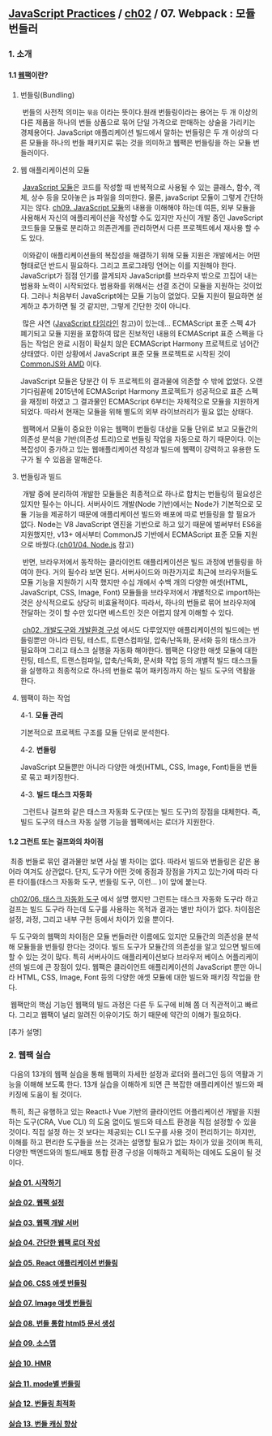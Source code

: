 ## [JavaScript Practices](https://github.com/kickscar-javascript/basic-practices) / [ch02](https://github.com/kickscar-javascript/basic-practices/tree/master/ch02) / 07. Webpack : 모듈 번들러

### 1. 소개

#### 1.1 [웹팩](https://webpack.js.org/)이란?

1. 번들링(Bundling)

   ​	번들의 사전적 의미는 `묶음` 이라는 뜻이다.원래 번들링이라는 용어는 두 개 이상의 다른 제품을 하나의 번들 상품으로 묶어 단일 가격으로 판매하는 상술을 가리키는 경제용어다. JavaScript 애플리케이션 빌드에서 말하는 번들링은 두 개 이상의 다른 모듈을 하나의 번들 패키지로 묶는 것을 의미하고 웹팩은 번들링을 하는 모듈 번들러이다. 

     

2. 웹 애플리케이션의 모듈

   ​	[JavaScript 모듈](https://github.com/kickscar-javascript/basic-practices/tree/master/ch09)은 코드를 작성할 때 반복적으로 사용될 수 있는 클래스, 함수, 객체, 상수 등을 모아놓은 js 파일을 의미한다. 물론, javaScript 모듈이 그렇게 간단하지는 않다. [ch09. JavaScript 모듈](https://github.com/kickscar-javascript/basic-practices/tree/master/ch09)의 내용을 이해해야 하는데 여튼, 외부 모듈을 사용해서 자신의 애플리케이션을 작성할 수도 있지만 자신이 개발 중인  JaveScript 코드들을 모듈로 분리하고 의존관계를 관리하면서 다른 프로젝트에서 재사용 할 수도 있다.

   ​	이와같이 애플리케이션들의 복잡성을 해결하기 위해 모듈 지원은 개발에서는 어떤 형태로던 반드시 필요하다. 그리고 프로그래밍 언어는 이를 지원해야 한다. JavaScript가 점점 인기를 끌게되자 JavaScript를 브라우저 밖으로 끄집어 내는 범용화 노력이 시작되었다. 범용화를 위해서는 선결 조건이 모듈을 지원하는 것이었다. 그러나 처음부터  JavaScript에는 모듈 기능이 없었다. 모듈 지원이 필요하면 설계하고 추가하면 될 것 같지만, 그렇게 간단한 것이 아니다.

   ​	많은 사연 ([JavaScript 타임라인](https://github.com/kickscar-javascript/basic-practices/tree/master/ch01/01) 참고)이 있는데... ECMAScript 표준 스펙 4가 폐기되고 모듈 지원을 포함하여 많은 진보적인 내용의 ECMAScript 표준 스펙을 다듬는 작업은 완료 시점이 확실치 않은 ECMAScript Harmony 프로젝트로 넘어간 상태였다. 이런 상황에서 JavaScript 표준 모듈 프로젝트로 시작된 것이  [CommonJS와 AMD](https://github.com/kickscar-javascript/basic-practices/tree/master/ch01/03) 이다. 

   JavaScript 모듈은 당분간 이 두 프로젝트의 결과물에 의존할 수 밖에 없었다. 오랜 기다림끝에 2015년에 ECMAScript Harmony 프로젝트가 성공적으로 표준 스펙을 재정비 하였고 그 결과물인 ECMAScript 6부터는 자체적으로 모듈을 지원하게 되었다. 따라서 현재는 모듈을 위해 별도의 외부 라이브러리가 필요 없는 상태다.

   ​	웹팩에서 모듈이 중요한 이유는 웹팩이 번들링 대상을 모듈 단위로 보고 모듈간의 의존성 분석을 기반(의존성 트리)으로 번들링 작업을 자동으로 하기 때문이다. 이는 복잡성이 증가하고 있는 웹애플리케이션 작성과 빌드에 웹팩이 강력하고 유용한 도구가 될 수 있음을 말해준다.

   

3. 번들링과 빌드 

   ​	개발 중에 분리하여 개발한 모듈들은 최종적으로 하나로 합치는 번들링의 필요성은 있지만 필수는 아니다. 서버사이드 개발(Node 기반)에서는 Node가 기본적으로 모듈 기능을 제공하기 때문에 애플리케이션 빌드와 배포에 따로 번들링을 할 필요가 없다. Node는 V8 JavaScript 엔진을 기반으로 하고 있기 때문에 벌써부터 ES6을 지원했지만, v13+ 에서부터 CommonJS 기반에서 ECMAScript 표준 모듈 지원으로 바꿨다.([ch01/04. Node.js](https://github.com/kickscar-javascript/basic-practices/tree/master/ch01/04) 참고)

   ​	반면, 브라우저에서 동작하는 클라이언트 애플리케이션은 빌드 과정에 번들링을 하여야 한다. 거의 필수라 보면 된다. 서버사이드와 마찬가지로 최근에 브라우저들도 모듈 기능을 지원하기 시작 했지만 수십 개에서 수백 개의 다양한 애셋(HTML, JavaScript, CSS, Image, Font) 모듈들을 브라우저에서 개별적으로 import하는 것은 상식적으로도 상당히 비효율적이다. 따라서, 하나의 번들로 묶어 브라우저에 전달하는 것이 할 수만 있다면 베스트인 것은 어렵지 않게 이해할 수 있다. 

   ​	[ch02. 개발도구와 개발환경 구성](https://github.com/kickscar-javascript/basic-practices/tree/master/ch02) 에서도 다루었지만 애플리케이션의 빌드에는 번들링뿐만 아니라 린팅, 테스트, 트랜스컴파일, 압축/난독화, 문서화 등의 태스크가 필요하며 그리고 태스크 실행을 자동화 해야한다. 웹팩은 다양한 애셋 모듈에 대한 린팅, 테스트, 트랜스컴파일, 압축/난독화, 문서화 작업 등의 개별적 빌드 태스크들을 실행하고 최종적으로 하나의 번들로 묶어 패키징까지 하는 빌드 도구의 역활을 한다. 

4. 웹팩이 하는 작업

   4-1. **모듈 관리**

   기본적으로 프로젝트 구조를 모듈 단위로 분석한다.

   4-2. **번들링**

   JavaScript 모듈뿐만 아니라 다양한 애셋(HTML, CSS, Image, Font)들을 번들로 묶고 패키징한다.

   4-3. **빌드 태스크 자동화**

   ​	그런트나 걸프와 같은 태스크 자동화 도구(또는 빌드 도구)의 장점을 대체한다. 즉, 빌드 도구의 태스크 자동 실행 기능을 웹팩에서는 로더가 지원한다.


#### 1.2 그런트 또는 걸프와의 차이점

​	최종 번들로 묶인 결과물만 보면 사실 별 차이는 없다. 따라서 빌드와 번들링은 같은 용어라 여겨도 상관없다. 단지, 도구가 어떤 것에 중점과 장점을 가지고 있는가에 따라 다른 타이틀(태스크 자동화 도구, 번들링 도구, 이런... )이 앞에 붙는다.

​	[ch02/06. 태스크 자동화 도구](https://github.com/kickscar-javascript/basic-practices/tree/master/ch02/06) 에서 설명 했지만 그런트는 태스크 자동화 도구라 하고 걸프는 빌드 도구라 하는데 도구를 사용하는 목적과 결과는 별반 차이가 없다. 차이점은 설정, 과정, 그리고 내부 구현 등에서 차이가 있을 뿐이다.

​	두 도구와의 웹팩의 차이점은 모듈 번들러란 이름에도 있지만 모듈간의 의존성을 분석해 모듈들을 번들링 한다는 것이다. 빌드 도구가 모듈간의 의존성을 알고 있으면 빌드에 할 수 있는 것이 많다. 특히 서버사이드 애플리케이션보다 브라우저 베이스 어플리케이션의 빌드에 큰 장점이 있다. 웹팩은 클라이언트 애플리케이션의 JavaScript 뿐만 아니라 HTML, CSS, Image, Font 등의 다양한 애셋 모듈에 대한 빌드와 패키징 작업을 한다. 

​	웹팩만의 핵심 기능인 웹팩의 빌드 과정은 다른 두 도구에 비해 쫌 더 직관적이고 빠르다. 그리고 웹팩이 널리 알려진 이유이기도 하기 때문에 약간의 이해가 필요하다.



[추가 설명]

### 2. 웹팩 실습

​	다음의 13개의 웹팩 실습을 통해 웹팩의 자세한 설정과 로더와 플러그인 등의 역활과 기능을 이해해 보도록 한다. 13개 실습을 이해하게 되면 큰 복잡한 애플리케이션 빌드와 패키징에 도움이 될 것이다. 

​	특히, 최근 유행하고 있는 React나 Vue 기반의 클라이언트 어플리케이션 개발을 지원하는 도구(CRA, Vue CLI) 의 도움 없이도 빌드와 테스트 환경을 직접 설정할 수 있을 것이다. 직접 설정 하는 것 보다는 제공되는 CLI 도구를 사용 것이 편리하기는 하지만, 이해를 하고 편리한 도구들을 쓰는 것과는 설명할 필요가 없는 차이가 있을 것이며  특히, 다양한 백엔드와의 빌드/배포 통합 환경 구성을 이해하고 계획하는 데에도 도움이 될 것이다. 

#### [실습 01. 시작하기](https://github.com/kickscar-javascript/basic-practices/tree/master/ch02/07/practice01)
#### [실습 02. 웹팩 설정](https://github.com/kickscar-javascript/basic-practices/tree/master/ch02/07/practice02)
#### [실습 03. 웹팩 개발 서버](https://github.com/kickscar-javascript/basic-practices/tree/master/ch02/07/practice03)
#### [실습 04. 간단한 웹팩 로더 작성](https://github.com/kickscar-javascript/basic-practices/tree/master/ch02/07/practice04)
#### [실습 05. React 애플리케이션 번들링](https://github.com/kickscar-javascript/basic-practices/tree/master/ch02/07/practice05)
#### [실습 06. CSS 애셋 번들링](https://github.com/kickscar-javascript/basic-practices/tree/master/ch02/07/practice06)
#### [실습 07. Image 애셋 번들링](https://github.com/kickscar-javascript/basic-practices/tree/master/ch02/07/practice07)
#### [실습 08. 번들 통합 html5 문서 생성](https://github.com/kickscar-javascript/basic-practices/tree/master/ch02/07/practice08)
#### [실습 09. 소스맵](https://github.com/kickscar-javascript/basic-practices/tree/master/ch02/07/practice09)
#### [실습 10. HMR](https://github.com/kickscar-javascript/basic-practices/tree/master/ch02/07/practice10)
#### [실습 11. mode별 번들링](https://github.com/kickscar-javascript/basic-practices/tree/master/ch02/07/practice11)
#### [실습 12. 번들링 최적화](https://github.com/kickscar-javascript/basic-practices/tree/master/ch02/07/practice12)
#### [실습 13. 번들 캐싱 향상](https://github.com/kickscar-javascript/basic-practices/tree/master/ch02/07/practice13)

